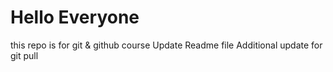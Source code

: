 # Hello Everyone 
this repo is for git & github course 
Update Readme file 
Additional update for git pull
